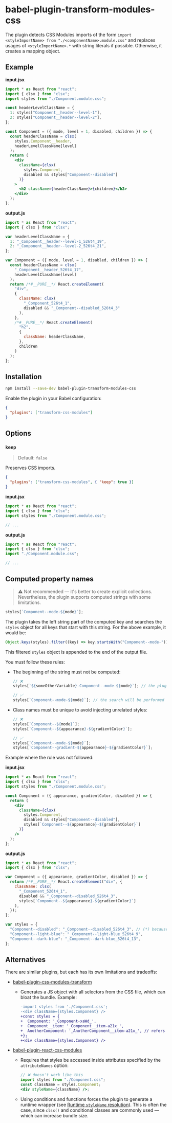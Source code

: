 # babel-plugin-transform-modules-css

The plugin detects CSS Modules imports of the form `import <styleImportName> from "./<componentName>.module.css"` and replaces usages of `<styleImportName>.*` with string literals if possible. Otherwise, it creates a mapping object.

## Example

**input.jsx**

```jsx
import * as React from "react";
import { clsx } from "clsx";
import styles from "./Component.module.css";

const headerLevelClassName = {
  1: styles["Component__header--level-1"],
  2: styles["Component__header--level-2"],
};

const Component = ({ mode, level = 1, disabled, children }) => {
  const headerClassName = clsx(
    styles.Component__header,
    headerLevelClassName[level]
  );
  return (
    <div
      className={clsx(
        styles.Component,
        disabled && styles["Component--disabled"]
      )}
    >
      <h2 className={headerClassName}>{children}</h2>
    </div>
  );
};
```

**output.js**

```js
import * as React from "react";
import { clsx } from "clsx";

var headerLevelClassName = {
  1: "_Component__header--level-1_526t4_19",
  2: "_Component__header--level-2_526t4_21",
};

var Component = ({ mode, level = 1, disabled, children }) => {
  const headerClassName = clsx(
    "_Component__header_526t4_17",
    headerLevelClassName[level]
  );
  return /*#__PURE__*/ React.createElement(
    "div",
    {
      className: clsx(
        "_Component_526t4_1",
        disabled && "_Component--disabled_526t4_3"
      ),
    },
    /*#__PURE__*/ React.createElement(
      "h2",
      {
        className: headerClassName,
      },
      children
    )
  );
};
```

## Installation

```sh
npm install --save-dev babel-plugin-transform-modules-css
```

Enable the plugin in your Babel configuration:

```json
{
  "plugins": ["transform-css-modules"]
}
```

## Options

### `keep`

> Default: `false`

Preserves CSS imports.

```json
{
  "plugins": ["transform-css-modules", { "keep": true }]
}
```

**input.jsx**

```jsx
import * as React from "react";
import { clsx } from "clsx";
import styles from "./Component.module.css";

// ...
```

**output.js**

```js
import * as React from "react";
import { clsx } from "clsx";
import "./Component.module.css";

// ...
```

## Computed property names

> ⚠️ Not recommended — it's better to create explicit collections. Nevertheless, the plugin supports computed strings with some
> limitations.

```js
styles[`Component--mode-${mode}`];
```

The plugin takes the left string part of the computed key and searches the `styles` object for all keys that start with this string. For the above example, it would be:

```js
Object.keys(styles).filter((key) => key.startsWith("Component--mode-"));
```

This filtered `styles` object is appended to the end of the output file.

You must follow these rules:

- The beginning of the string must not be computed:

  ```js
  // ❌
  styles[`${someOtherVariable}-Component--mode-${mode}`]; // the plugin will ignore this case

  // ✅
  styles[`Component--mode-${mode}`]; // the search will be performed using `Component--mode-`
  ```

- Class names must be unique to avoid injecting unrelated styles:

  ```js
  // ❌
  styles[`Component--${mode}`];
  styles[`Component--${appearance}-${gradientColor}`];

  // ✅
  styles[`Component--mode-${mode}`];
  styles[`Component--gradient-${appearance}-${gradientColor}`];
  ```

Example where the rule was not followed:

**input.jsx**

```jsx
import * as React from "react";
import { clsx } from "clsx";
import styles from "./Component.module.css";

const Component = ({ appearance, gradientColor, disabled }) => {
  return (
    <div
      className={clsx(
        styles.Component,
        disabled && styles["Component--disabled"],
        styles[`Component--${appearance}-${gradientColor}`]
      )}
    />
  );
};
```

**output.js**

```js
import * as React from "react";
import { clsx } from "clsx";

var Component = ({ appearance, gradientColor, disabled }) => {
  return /*#__PURE__*/ React.createElement("div", {
    className: clsx(
      "_Component_526t4_1",
      disabled && "_Component--disabled_526t4_3",
      styles[`Component--${appearance}-${gradientColor}`]
    ),
  });
};

var styles = {
  "Component--disabled": "_Component--disabled_526t4_3", // (*) because the search was performed using `Component--`
  "Component--light-blue": "_Component--light-blue_526t4_9",
  "Component--dark-blue": "_Component--dark-blue_526t4_13",
};
```

## Alternatives

There are similar plugins, but each has its own limitations and tradeoffs:

- [babel-plugin-css-modules-transform](https://github.com/michalkvasnicak/babel-plugin-css-modules-transform)

  - Generates a JS object with all selectors from the CSS file, which can bloat the bundle. Example:

    ```diff
    -import styles from './Component.css';
    -<div className={styles.Component} />
    +const styles = {
    +  Component: '_Component-xaWd_',
    +  Component__item: '_Component__item-a21x_',
    +  AnotherComponent: '_AnotherComponent__item-a21x_', // refers to `.AnotherComponent > .Component { color: tomato }`
    +};
    +<div className={styles.Component} />
    ```

- [babel-plugin-react-css-modules](https://github.com/gajus/babel-plugin-react-css-modules)

  - Requires that styles be accessed inside attributes specified by the `attributeNames` option:

    ```jsx
    // ❌ doesn't work like this
    import styles from "./Component.css";
    const className = styles.Component;
    <div styleName={className} />;
    ```

  - Using conditions and functions forces the plugin to generate a runtime wrapper (see [Runtime `styleName` resolution](https://github.com/gajus/babel-plugin-react-css-modules#runtime-stylename-resolution)). This is often the case, since `clsx()` and conditional classes are commonly used — which can increase bundle size.
